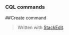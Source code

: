 ### CQL commands

##Create command



> Written with [StackEdit](https://stackedit.io/).
<!--stackedit_data:
eyJoaXN0b3J5IjpbMzkzNzEyMDAwXX0=
-->